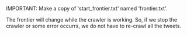 IMPORTANT: Make a copy of 'start_frontier.txt' named 'frontier.txt'. 

The frontier will change while the crawler is working. So, if we stop 
the crawler or some error occurrs, we do not have to re-crawl all the tweets.
